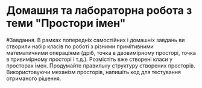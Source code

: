 # Домашня та лабораторна робота з теми "Простори імен"

#Завдання.
В рамках попередніх самостійних і домашніх завдань ви створили набір класів по роботі з різними примітивними математичними операціями (дріб, точка в двовимірному просторі, точка в тривимірному просторі і т.д.). Розмістіть вже створені класи у просторах імен. Продумайте правильну структуру створених просторів. Використовуючи механізм просторів, напишіть код для тестування отриманого рішення.
